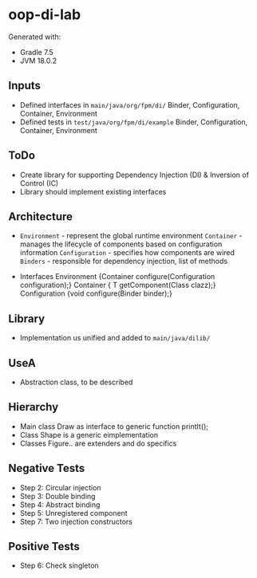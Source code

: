 # oop-di-lab

Generated with:

- Gradle 7.5
- JVM 18.0.2

## Inputs
  - Defined interfaces in `main/java/org/fpm/di/`
      Binder, Configuration, Container, Environment
  - Defined tests in `test/java/org/fpm/di/example`
      Binder, Configuration, Container, Environment

## ToDo
  - Create library for supporting Dependency Injection (DI) & Inversion of Control (IC)
  - Library should implement existing interfaces

## Architecture
  - `Environment` - represent the global runtime environment 
      `Container` - manages the lifecycle of components based on configuration information
         `Configuration` - specifies how components are wired
            `Binders` - responsible for dependency injection, list of methods

  - Interfaces
        Environment {Container configure(Configuration configuration);}
        Container {<T> T getComponent(Class<T> clazz);}
        Configuration {void configure(Binder binder);}

## Library 
  - Implementation us unified and added to `main/java/dilib/`        

## UseA 
  - Abstraction class, to be described


## Hierarchy
  - Main class Draw as interface to generic function printIt(); 
  - Class Shape is a generic eimplementation
  - Classes Figure.. are extenders and do specifics

## Negative Tests
  - Step 2: Circular injection
  - Step 3: Double binding
  - Step 4: Abstract binding
  - Step 5: Unregistered component
  - Step 7: Two injection constructors

## Positive Tests  
  - Step 6: Check singleton  